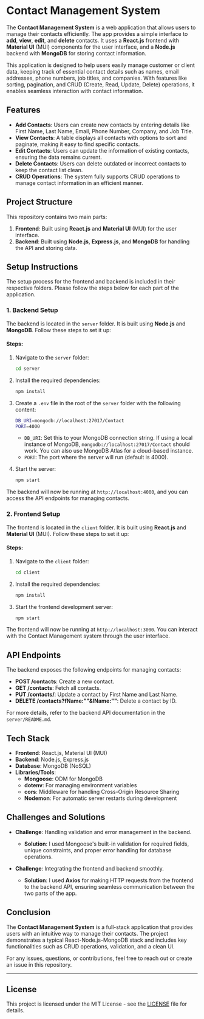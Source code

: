 # Contact Management System

The **Contact Management System** is a web application that allows users to manage their contacts efficiently. The app provides a simple interface to **add**, **view**, **edit**, and **delete** contacts. It uses a **React.js** frontend with **Material UI** (MUI) components for the user interface, and a **Node.js** backend with **MongoDB** for storing contact information.

This application is designed to help users easily manage customer or client data, keeping track of essential contact details such as names, email addresses, phone numbers, job titles, and companies. With features like sorting, pagination, and CRUD (Create, Read, Update, Delete) operations, it enables seamless interaction with contact information.

## Features

- **Add Contacts**: Users can create new contacts by entering details like First Name, Last Name, Email, Phone Number, Company, and Job Title.
- **View Contacts**: A table displays all contacts with options to sort and paginate, making it easy to find specific contacts.
- **Edit Contacts**: Users can update the information of existing contacts, ensuring the data remains current.
- **Delete Contacts**: Users can delete outdated or incorrect contacts to keep the contact list clean.
- **CRUD Operations**: The system fully supports CRUD operations to manage contact information in an efficient manner.

## Project Structure

This repository contains two main parts:
1. **Frontend**: Built using **React.js** and **Material UI** (MUI) for the user interface.
2. **Backend**: Built using **Node.js**, **Express.js**, and **MongoDB** for handling the API and storing data.

## Setup Instructions

The setup process for the frontend and backend is included in their respective folders. Please follow the steps below for each part of the application.

### 1. Backend Setup

The backend is located in the `server` folder. It is built using **Node.js** and **MongoDB**. Follow these steps to set it up:

#### Steps:

1. Navigate to the `server` folder:

    ```bash
    cd server
    ```

2. Install the required dependencies:

    ```bash
    npm install
    ```

3. Create a `.env` file in the root of the `server` folder with the following content:

    ```bash
    DB_URI=mongodb://localhost:27017/Contact
    PORT=4000
    ```

   - `DB_URI`: Set this to your MongoDB connection string. If using a local instance of MongoDB, `mongodb://localhost:27017/Contact` should work. You can also use MongoDB Atlas for a cloud-based instance.
   - `PORT`: The port where the server will run (default is 4000).

4. Start the server:

    ```bash
    npm start
    ```

The backend will now be running at `http://localhost:4000`, and you can access the API endpoints for managing contacts.

### 2. Frontend Setup

The frontend is located in the `client` folder. It is built using **React.js** and **Material UI** (MUI). Follow these steps to set it up:

#### Steps:

1. Navigate to the `client` folder:

    ```bash
    cd client
    ```

2. Install the required dependencies:

    ```bash
    npm install
    ```

3. Start the frontend development server:

    ```bash
    npm start
    ```

The frontend will now be running at `http://localhost:3000`. You can interact with the Contact Management system through the user interface.

## API Endpoints

The backend exposes the following endpoints for managing contacts:

- **POST /contacts**: Create a new contact.
- **GET /contacts**: Fetch all contacts.
- **PUT /contacts/**: Update a contact by First Name and Last Name.
- **DELETE /contacts?fName:""&lName:""**: Delete a contact by ID.

For more details, refer to the backend API documentation in the `server/README.md`.

## Tech Stack

- **Frontend**: React.js, Material UI (MUI)
- **Backend**: Node.js, Express.js
- **Database**: MongoDB (NoSQL)
- **Libraries/Tools**:
  - **Mongoose**: ODM for MongoDB
  - **dotenv**: For managing environment variables
  - **cors**: Middleware for handling Cross-Origin Resource Sharing
  - **Nodemon**: For automatic server restarts during development

## Challenges and Solutions

- **Challenge**: Handling validation and error management in the backend.
  - **Solution**: I used Mongoose's built-in validation for required fields, unique constraints, and proper error handling for database operations.

- **Challenge**: Integrating the frontend and backend smoothly.
  - **Solution**: I used **Axios** for making HTTP requests from the frontend to the backend API, ensuring seamless communication between the two parts of the app.

## Conclusion

The **Contact Management System** is a full-stack application that provides users with an intuitive way to manage their contacts. The project demonstrates a typical React-Node.js-MongoDB stack and includes key functionalities such as CRUD operations, validation, and a clean UI.

For any issues, questions, or contributions, feel free to reach out or create an issue in this repository.

---

## License

This project is licensed under the MIT License - see the [LICENSE](LICENSE) file for details.
